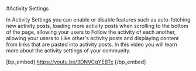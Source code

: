 #Activity Settings

In Activity Settings you can enable or disable features such as auto-fetching new activity posts, loading more activity posts when scrolling to the bottom of the page, allowing your users to Follow the activity of each another, allowing your users to Like other's activity posts and displaying content from links that are pasted into  activity posts. In this video you will learn more about the activity settings of your community.

[bp_embed] https://youtu.be/3DNVCgYEBTc [/bp_embed]